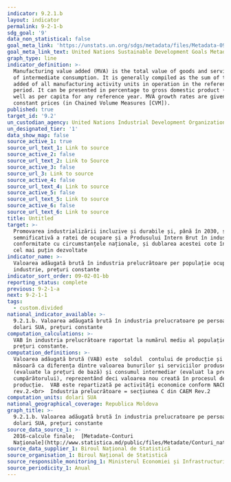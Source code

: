 ```yaml
---
indicator: 9.2.1.b
layout: indicator
permalink: 9-2-1-b
sdg_goal: '9'
data_non_statistical: false
goal_meta_link: 'https://unstats.un.org/sdgs/metadata/files/Metadata-09-02-01.pdf '
goal_meta_link_text: United Nations Sustainable Development Goals Metadata (PDF 217 KB)
graph_type: line
indicator_definition: >-
  Manufacturing value added (MVA) is the total value of goods and services net
  of intermediate consumption. It is generally compiled as the sum of the value
  added of all manufacturing activity units in operation in the reference
  period. It can be presented in percentage to gross domestic product (GDP) as
  well as per capita for any reference year. MVA growth rates are given at
  constant prices (in Chained Volume Measures [CVM]).
published: true
target_id: '9.2'
un_custodian_agency: United Nations Industrial Development Organization (UNIDO)
un_designated_tier: '1'
data_show_map: false
source_active_1: true
source_url_text_1: Link to source
source_active_2: false
source_url_text_2: Link to Source
source_active_3: false
source_url_3: Link to source
source_active_4: false
source_url_text_4: Link to source
source_active_5: false
source_url_text_5: Link to source
source_active_6: false
source_url_text_6: Link to source
title: Untitled
target: >-
  Promovarea industrializării incluzive și durabile și, până în 2030, sporirea
  semnificativă a ratei de ocupare și a Produsului Intern Brut în industrie, în
  conformitate cu circumstanțele naționale, și dublarea acestei cote în țările
  cel mai puțin dezvoltate
indicator_name: >-
  Valoarea adăugată brută în industria prelucrătoare per populație ocupată în
  industrie, prețuri constante
indicator_sort_order: 09-02-01-bb
reporting_status: complete
previous: 9-2-1-a
next: 9-2-1-1
tags:
  - custom.divided
national_indicator_available: >-
  9.2.1.b. Valoarea adăugată brută în industria prelucratoare pe persoană,
  dolari SUA, prețuri constante
computation_calculations: >-
  VAB în industria prelucrătoare raportat la numărul mediu al populației,
  prețuri constante.
computation_definitions: >-
  Valoarea adăugată brută (VAB) este  soldul  contului de producție și se
  măsoară ca diferența dintre valoarea bunurilor și serviciilor produse
  (evaluate la prețuri de bază) și consumul intermediar (evaluat la prețurile
  cumpărătorului), reprezentând deci valoarea nou creată în procesul de
  producție.  VAB este repartizată pe activități economice conform NACE
  rev.2.<br>  Industria prelucrătoare = secțiunea C din CAEM Rev.2
computation_units: dolari SUA
national_geographical_coverage: Republica Moldova
graph_title: >-
  9.2.1.b. Valoarea adăugată brută în industria prelucratoare pe persoană,
  dolari SUA, prețuri constante
source_data_source_1: >-
  2016-calcule finale;  [Metadate-Conturi
  Naționale](http://www.statistica.md/public/files/Metadate/Conturi_nationale.pdf)
source_data_supplier_1: Biroul Național de Statistică
source_organisation_1: Biroul Național de Statistică
source_responsible_monitoring_1: Ministerul Economiei și Infrastructurii
source_periodicity_1: Anual
---
```

